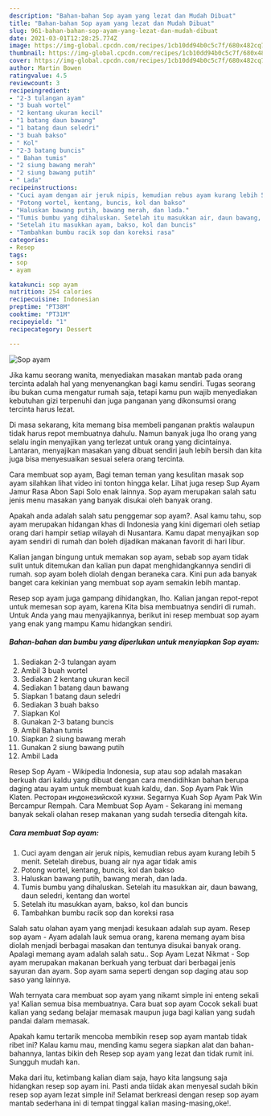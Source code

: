 ```yaml
---
description: "Bahan-bahan Sop ayam yang lezat dan Mudah Dibuat"
title: "Bahan-bahan Sop ayam yang lezat dan Mudah Dibuat"
slug: 961-bahan-bahan-sop-ayam-yang-lezat-dan-mudah-dibuat
date: 2021-03-01T12:28:25.774Z
image: https://img-global.cpcdn.com/recipes/1cb10dd94b0c5c7f/680x482cq70/sop-ayam-foto-resep-utama.jpg
thumbnail: https://img-global.cpcdn.com/recipes/1cb10dd94b0c5c7f/680x482cq70/sop-ayam-foto-resep-utama.jpg
cover: https://img-global.cpcdn.com/recipes/1cb10dd94b0c5c7f/680x482cq70/sop-ayam-foto-resep-utama.jpg
author: Martin Bowen
ratingvalue: 4.5
reviewcount: 3
recipeingredient:
- "2-3 tulangan ayam"
- "3 buah wortel"
- "2 kentang ukuran kecil"
- "1 batang daun bawang"
- "1 batang daun seledri"
- "3 buah bakso"
- " Kol"
- "2-3 batang buncis"
- " Bahan tumis"
- "2 siung bawang merah"
- "2 siung bawang putih"
- " Lada"
recipeinstructions:
- "Cuci ayam dengan air jeruk nipis, kemudian rebus ayam kurang lebih 5 menit. Setelah direbus, buang air nya agar tidak amis"
- "Potong wortel, kentang, buncis, kol dan bakso"
- "Haluskan bawang putih, bawang merah, dan lada."
- "Tumis bumbu yang dihaluskan. Setelah itu masukkan air, daun bawang, daun seledri, kentang dan wortel"
- "Setelah itu masukkan ayam, bakso, kol dan buncis"
- "Tambahkan bumbu racik sop dan koreksi rasa"
categories:
- Resep
tags:
- sop
- ayam

katakunci: sop ayam 
nutrition: 254 calories
recipecuisine: Indonesian
preptime: "PT38M"
cooktime: "PT31M"
recipeyield: "1"
recipecategory: Dessert

---
```



![Sop ayam](https://img-global.cpcdn.com/recipes/1cb10dd94b0c5c7f/680x482cq70/sop-ayam-foto-resep-utama.jpg)

Jika kamu seorang wanita, menyediakan masakan mantab pada orang tercinta adalah hal yang menyenangkan bagi kamu sendiri. Tugas seorang ibu bukan cuma mengatur rumah saja, tetapi kamu pun wajib menyediakan kebutuhan gizi terpenuhi dan juga panganan yang dikonsumsi orang tercinta harus lezat.

Di masa  sekarang, kita memang bisa membeli panganan praktis walaupun tidak harus repot membuatnya dahulu. Namun banyak juga lho orang yang selalu ingin menyajikan yang terlezat untuk orang yang dicintainya. Lantaran, menyajikan masakan yang dibuat sendiri jauh lebih bersih dan kita juga bisa menyesuaikan sesuai selera orang tercinta. 

Cara membuat sop ayam, Bagi teman teman yang kesulitan masak sop ayam silahkan lihat video ini tonton hingga kelar. Lihat juga resep Sup Ayam Jamur Rasa Abon Sapi Solo enak lainnya. Sop ayam merupakan salah satu jenis menu masakan yang banyak disukai oleh banyak orang.

Apakah anda adalah salah satu penggemar sop ayam?. Asal kamu tahu, sop ayam merupakan hidangan khas di Indonesia yang kini digemari oleh setiap orang dari hampir setiap wilayah di Nusantara. Kamu dapat menyajikan sop ayam sendiri di rumah dan boleh dijadikan makanan favorit di hari libur.

Kalian jangan bingung untuk memakan sop ayam, sebab sop ayam tidak sulit untuk ditemukan dan kalian pun dapat menghidangkannya sendiri di rumah. sop ayam boleh diolah dengan beraneka cara. Kini pun ada banyak banget cara kekinian yang membuat sop ayam semakin lebih mantap.

Resep sop ayam juga gampang dihidangkan, lho. Kalian jangan repot-repot untuk memesan sop ayam, karena Kita bisa membuatnya sendiri di rumah. Untuk Anda yang mau menyajikannya, berikut ini resep membuat sop ayam yang enak yang mampu Kamu hidangkan sendiri.

<!--inarticleads1-->

##### Bahan-bahan dan bumbu yang diperlukan untuk menyiapkan Sop ayam:

1. Sediakan 2-3 tulangan ayam
1. Ambil 3 buah wortel
1. Sediakan 2 kentang ukuran kecil
1. Sediakan 1 batang daun bawang
1. Siapkan 1 batang daun seledri
1. Sediakan 3 buah bakso
1. Siapkan  Kol
1. Gunakan 2-3 batang buncis
1. Ambil  Bahan tumis
1. Siapkan 2 siung bawang merah
1. Gunakan 2 siung bawang putih
1. Ambil  Lada


Resep Sop Ayam - Wikipedia Indonesia, sup atau sop adalah masakan berkuah dari kaldu yang dibuat dengan cara mendidihkan bahan berupa daging atau ayam untuk membuat kuah kaldu, dan. Sop Ayam Pak Win Klaten. Ресторан индонезийской кухни. Segarnya Kuah Sop Ayam Pak Win Bercampur Rempah. Cara Membuat Sop Ayam - Sekarang ini memang banyak sekali olahan resep makanan yang sudah tersedia ditengah kita. 

<!--inarticleads2-->

##### Cara membuat Sop ayam:

1. Cuci ayam dengan air jeruk nipis, kemudian rebus ayam kurang lebih 5 menit. Setelah direbus, buang air nya agar tidak amis
1. Potong wortel, kentang, buncis, kol dan bakso
1. Haluskan bawang putih, bawang merah, dan lada.
1. Tumis bumbu yang dihaluskan. Setelah itu masukkan air, daun bawang, daun seledri, kentang dan wortel
1. Setelah itu masukkan ayam, bakso, kol dan buncis
1. Tambahkan bumbu racik sop dan koreksi rasa


Salah satu olahan ayam yang menjadi kesukaan adalah sup ayam. Resep sop ayam - Ayam adalah lauk semua orang, karena memang ayam bisa diolah menjadi berbagai masakan dan tentunya disukai banyak orang. Apalagi memang ayam adalah salah satu.. Sop Ayam Lezat Nikmat - Sop ayam merupakan makanan berkuah yang terbuat dari berbagai jenis sayuran dan ayam. Sop ayam sama seperti dengan sop daging atau sop saso yang lainnya. 

Wah ternyata cara membuat sop ayam yang nikamt simple ini enteng sekali ya! Kalian semua bisa membuatnya. Cara buat sop ayam Cocok sekali buat kalian yang sedang belajar memasak maupun juga bagi kalian yang sudah pandai dalam memasak.

Apakah kamu tertarik mencoba membikin resep sop ayam mantab tidak ribet ini? Kalau kamu mau, mending kamu segera siapkan alat dan bahan-bahannya, lantas bikin deh Resep sop ayam yang lezat dan tidak rumit ini. Sungguh mudah kan. 

Maka dari itu, ketimbang kalian diam saja, hayo kita langsung saja hidangkan resep sop ayam ini. Pasti anda tiidak akan menyesal sudah bikin resep sop ayam lezat simple ini! Selamat berkreasi dengan resep sop ayam mantab sederhana ini di tempat tinggal kalian masing-masing,oke!.

